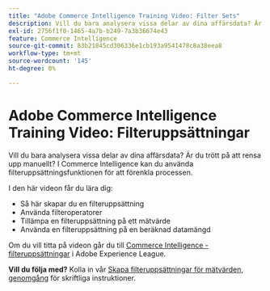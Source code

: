 ```yaml
---
title: "Adobe Commerce Intelligence Training Video: Filter Sets"
description: Vill du bara analysera vissa delar av dina affärsdata? Är du trött på att rensa upp manuellt? I Adobe Commerce Intelligence kan du använda filteruppsättningsfunktionen för att förenkla processen.
exl-id: 2756f1f0-1465-4a7b-b249-7a3b36674e43
feature: Commerce Intelligence
source-git-commit: 83b21845cd306336e1cb193a9541478c8a38eea8
workflow-type: tm+mt
source-wordcount: '145'
ht-degree: 0%

---
```


# Adobe Commerce Intelligence Training Video: Filteruppsättningar

Vill du bara analysera vissa delar av dina affärsdata? Är du trött på att rensa upp manuellt? I Commerce Intelligence kan du använda filteruppsättningsfunktionen för att förenkla processen.

I den här videon får du lära dig:

* Så här skapar du en filteruppsättning
* Använda filteroperatorer
* Tillämpa en filteruppsättning på ett mätvärde
* Använda en filteruppsättning på en beräknad datamängd

Om du vill titta på videon går du till [Commerce Intelligence - filteruppsättningar](/docs/commerce-learn/tutorials/business-intelligence/filter-sets.html) i Adobe Experience League.

**Vill du följa med?** Kolla in vår [Skapa filteruppsättningar för mätvärden, genomgång](/docs/commerce-business-intelligence/mbi/build/reports/ess-manage-data-filters.html) för skriftliga instruktioner.
